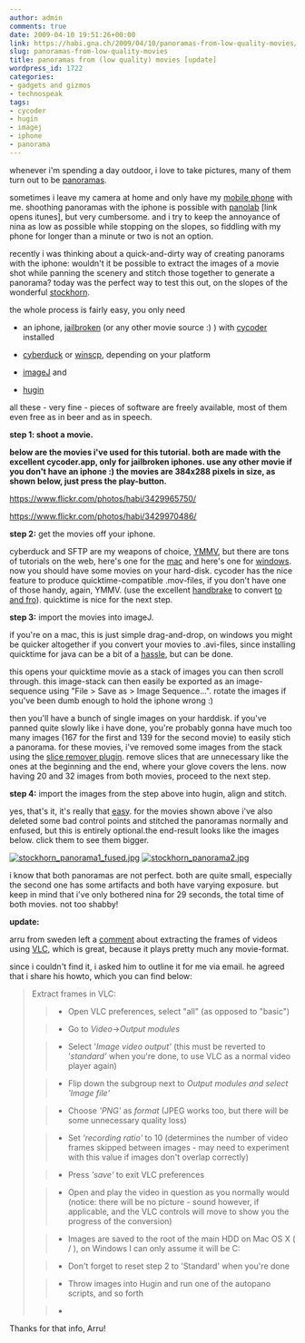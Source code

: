 ```yaml
---
author: admin
comments: true
date: 2009-04-10 19:51:26+00:00
link: https://habi.gna.ch/2009/04/10/panoramas-from-low-quality-movies/
slug: panoramas-from-low-quality-movies
title: panoramas from (low quality) movies [update]
wordpress_id: 1722
categories:
- gadgets and gizmos
- technospeak
tags:
- cycoder
- hugin
- imagej
- iphone
- panorama
---
```


whenever i'm spending a day outdoor, i love to take pictures, many of them turn out to be [panoramas](https://www.flickr.com/photos/habi/tags/panorama).

sometimes i leave my camera at home and only have my [mobile phone](http://www.apple.com/iphone/) with me. shoothing panoramas with the iphone is possible with [panolab](http://linktoapp.com/panolab) [link opens itunes], but very cumbersome. and i try to keep the annoyance of nina as low as possible while stopping on the slopes, so fiddling with my phone for longer than a minute or two is not an option.

recently i was thinking about a quick-and-dirty way of creating panorams with the iphone: wouldn't it be possible to extract the images of a movie shot while panning the scenery and stitch those together to generate a panorama? today was the perfect way to test this out, on the slopes of the wonderful [stockhorn](https://habi.gna.ch/2009/04/10/der-wohl-letzte-skitag-der-with-map/).

the whole process is fairly easy, you only need




    
  * an iphone, [jailbroken](http://howto.wired.com/wiki/Jailbreak_an_iPhone_3G) (or any other movie source :) ) with [cycoder](http://cydia.saurik.com/info/cycorder/) installed

    
  * [cyberduck](http://cyberduck.ch/) or [winscp](http://winscp.net/), depending on your platform

    
  * [imageJ](http://rsbweb.nih.gov/ij/) and

    
  * [hugin](http://hugin.sourceforge.net/)



all these - very fine - pieces of software are freely available, most of them even free as in beer and as in speech.

**step 1:
shoot a movie.**

**below are the movies i've used for this tutorial. both are made with the excellent cycoder.app, only for jailbroken iphones. use any other movie if you don't have an iphone :) the movies are 384x288 pixels in size, as shown below, just press the play-button.**

https://www.flickr.com/photos/habi/3429965750/

https://www.flickr.com/photos/habi/3429970486/

**step 2:**
get the movies off your iphone.

cyberduck and SFTP are my weapons of choice, [YMMV](http://www.urbandictionary.com/define.php?term=ymmv), but there are tons of tutorials on the web, here's one for the [mac](http://www.appleiphoneapps.com/2008/08/how-to-ssh-sftp-a-walkthrough-for-mac-users/) and here's one for [windows](http://www.appleiphoneapps.com/2009/03/accessing-files-on-your-iphone-a-guide-to-sshsftp-for-windows-users-jailbreak/).
now you should have some movies on your hard-disk. cycoder has the nice feature to produce quicktime-compatible .mov-files, if you don't have one of those handy, again, YMMV. (use the excellent [handbrake](http://handbrake.fr/) to convert [to and fro](http://www.dict.cc/?s=to+and+fro)). quicktime is nice for the next step.

**step 3:**
import the movies into imageJ.

if you're on a mac, this is just simple drag-and-drop, on windows you might be quicker altogether if you convert your movies to .avi-files, since installing quicktime for java can be a bit of a [hassle](https://google.com/search?client=safari&rls=en-us&q=imageJ+quicktime+windows&ie=UTF-8&oe=UTF-8), but can be done.

this opens your quicktime movie as a stack of images you can then scroll through. this image-stack can then easily be exported as an image-sequence using "File > Save as > Image Sequence...". rotate the images if you've been dumb enough to hold the iphone wrong :)

then you'll have a bunch of single images on your harddisk. if you've panned quite slowly like i have done, you're probably gonna have much too many images (167 for the first and 139 for the second movie) to easily stich a panorama. for these movies, i've removed some images from the stack using the [slice remover plugin](http://rsbweb.nih.gov/ij/plugins/slice-remover.html). remove slices that are unnecessary like the ones at the beginning and the end, where your glove covers the lens. now having 20 and 32 images from both movies, proceed to the next step.

**step 4:**
import the images from the step above into hugin, align and stitch.

yes, that's it, it's really that [easy](http://wiki.panotools.org/Hugin_Assistant_tab). for the movies shown above i've also deleted some bad control points and stitched the panoramas normally and enfused, but this is entirely optional.the end-result looks like the images below. click them to see them bigger.



[![stockhorn_panorama1_fused.jpg](https://habi.gna.ch/wp-content/uploads/2009/04/stockhorn-panorama1-fused1.jpg)](https://habi.gna.ch/wp-content/uploads/2009/04/stockhorn-panorama1-fused.jpg)
[![stockhorn_panorama2.jpg](https://habi.gna.ch/wp-content/uploads/2009/04/stockhorn-panorama21.jpg)](https://habi.gna.ch/wp-content/uploads/2009/04/stockhorn-panorama2.jpg)







i know that both panoramas are not perfect. both are quite small, especially the second one has some artifacts and both have varying exposure. but keep in mind that i've only bothered nina for 29 seconds, the total time of both movies. not too shabby!

**update:**

arru from sweden left a [comment](https://habi.gna.ch/2009/04/10/panoramas-from-low-quality-movies/comment-page-1/#comment-12364) about extracting the frames of videos using [VLC](http://www.videolan.org/vlc/), which is great, because it plays pretty much any movie-format.

since i couldn't find it, i asked him to outline it for me via email. he agreed that i share his howto, which you can find below:


<blockquote>Extract frames in VLC:

> 
> 
    
>   * Open VLC preferences, select "all" (as opposed to "basic")
> 
    
>   * Go to _Video_->_Output modules_
> 
    
>   * Select '_Image video output'_ (this must be reverted to '_standard'_ when you're done, to use VLC as a normal video player again)
> 
    
>   * Flip down the subgroup next to _Output modules and select '_Image file'__
> 
    
>   * Choose _'PNG'_ as _format_ (JPEG works too, but there will be some unnecessary quality loss)
> 
    
>   * Set _'recording ratio'_ to 10 (determines the number of video frames skipped between images - may need to experiment with this value if images don't overlap correctly)
> 
    
>   * Press _'save'_ to exit VLC preferences
> 
    
>   * Open and play the video in question as you normally would (notice: there will be no picture - sound however, if applicable, and the VLC controls will move to show you the progress of the conversion)
> 
    
>   * Images are saved to the root of the main HDD on Mac OS X ( / ), on Windows I can only assume it will be C:
> 
    
>   * Don't forget to reset step 2 to 'Standard' when you're done
> 
    
>   * Throw images into Hugin and run one of the autopano scripts, and so forth
> 
    
>   * 

</blockquote>


Thanks for that info, Arru!


